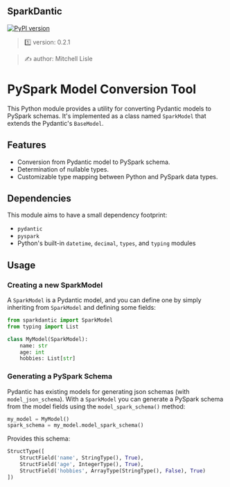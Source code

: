 ##  SparkDantic

[![PyPI version](https://badge.fury.io/py/sparkdantic.svg)](https://badge.fury.io/py/sparkdantic)

> 1️⃣ version: 0.2.1

> ✍️ author: Mitchell Lisle

# PySpark Model Conversion Tool

This Python module provides a utility for converting Pydantic models to PySpark schemas. It's implemented as a class 
named `SparkModel` that extends the Pydantic's `BaseModel`.

## Features

- Conversion from Pydantic model to PySpark schema.
- Determination of nullable types.
- Customizable type mapping between Python and PySpark data types.

## Dependencies

This module aims to have a small dependency footprint:
- `pydantic`
- `pyspark`
- Python's built-in `datetime`, `decimal`, `types`, and `typing` modules

## Usage

### Creating a new SparkModel

A `SparkModel` is a Pydantic model, and you can define one by simply inheriting from `SparkModel` and defining some fields:

```python
from sparkdantic import SparkModel
from typing import List

class MyModel(SparkModel):
    name: str
    age: int
    hobbies: List[str]
```

### Generating a PySpark Schema

Pydantic has existing models for generating json schemas (with `model_json_schema`). With a `SparkModel` you can 
generate a PySpark schema from the model fields using the `model_spark_schema()` method:

```python
my_model = MyModel()
spark_schema = my_model.model_spark_schema()
```

Provides this schema:

```python
StructType([
    StructField('name', StringType(), True),
    StructField('age', IntegerType(), True),
    StructField('hobbies', ArrayType(StringType(), False), True)
])
```
